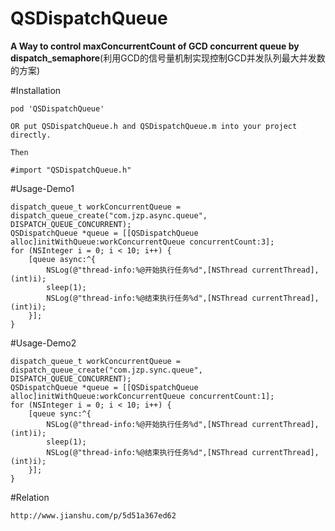# QSDispatchQueue


**A Way to control maxConcurrentCount of GCD concurrent queue by dispatch_semaphore**(利用GCD的信号量机制实现控制GCD并发队列最大并发数的方案)

#Installation

	pod 'QSDispatchQueue'
	
	OR put QSDispatchQueue.h and QSDispatchQueue.m into your project directly.
	
	Then 
	
	#import "QSDispatchQueue.h"

#Usage-Demo1

	dispatch_queue_t workConcurrentQueue = dispatch_queue_create("com.jzp.async.queue", DISPATCH_QUEUE_CONCURRENT);
    QSDispatchQueue *queue = [[QSDispatchQueue alloc]initWithQueue:workConcurrentQueue concurrentCount:3];
    for (NSInteger i = 0; i < 10; i++) {
        [queue async:^{
            NSLog(@"thread-info:%@开始执行任务%d",[NSThread currentThread],(int)i);
            sleep(1);
            NSLog(@"thread-info:%@结束执行任务%d",[NSThread currentThread],(int)i);
        }];
    }

#Usage-Demo2

	dispatch_queue_t workConcurrentQueue = dispatch_queue_create("com.jzp.sync.queue", DISPATCH_QUEUE_CONCURRENT);
    QSDispatchQueue *queue = [[QSDispatchQueue alloc]initWithQueue:workConcurrentQueue concurrentCount:1];
    for (NSInteger i = 0; i < 10; i++) {
        [queue sync:^{
            NSLog(@"thread-info:%@开始执行任务%d",[NSThread currentThread],(int)i);
            sleep(1);
            NSLog(@"thread-info:%@结束执行任务%d",[NSThread currentThread],(int)i);
        }];
    }


#Relation

	http://www.jianshu.com/p/5d51a367ed62

